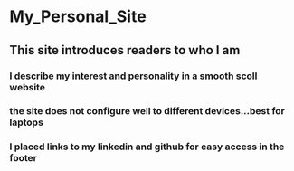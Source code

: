 # My_Personal_Site 
## This site introduces readers to who I am
### I describe my interest and personality in a smooth scoll website 
### the site does not configure well to different devices...best for laptops
### I placed links to my linkedin and github for easy access in the footer

